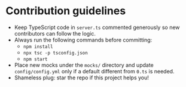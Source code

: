 # Contribution guidelines

- Keep TypeScript code in `server.ts` commented generously so new contributors
  can follow the logic.
- Always run the following commands before committing:
  - `npm install`
  - `npx tsc -p tsconfig.json`
  - `npm start`
- Place new mocks under the `mocks/` directory and update `config/config.yml`
  only if a default different from `0.ts` is needed.
- Shameless plug: star the repo if this project helps you!

